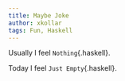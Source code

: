 ```yaml
---
title: Maybe Joke
author: xkollar
tags: Fun, Haskell
---
```

Usually I feel `Nothing`{.haskell}.

Today I feel `Just Empty`{.haskell}.
